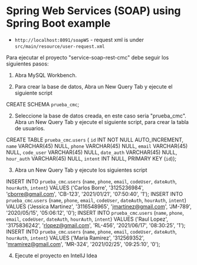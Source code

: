 # Spring Web Services (SOAP) using Spring Boot example

- `http://localhost:8091/soapWS` - request xml is under `src/main/resource/user-request.xml`

Para ejecutar el proyecto "service-soap-rest-cmc" debe seguir los siguientes pasos:

1. Abra MySQL Workbench.

1. Para crear la base de datos, Abra un New Query Tab y ejecute el siguiente script

CREATE SCHEMA `prueba_cmc`;

2. Seleccione la base de datos creada, en este caso seria "prueba_cmc". Abra un New Query Tab y ejecute el siguiente script, para crear la tabla de usuarios.

CREATE TABLE `prueba_cmc`.`users` (
  `id` INT NOT NULL AUTO_INCREMENT,
  `name` VARCHAR(45) NULL,
  `phone` VARCHAR(45) NULL,
  `email` VARCHAR(45) NULL,
  `code_user` VARCHAR(45) NULL,
  `date_auth` VARCHAR(45) NULL,
  `hour_auth` VARCHAR(45) NULL,
  `intent` INT NULL,
  PRIMARY KEY (`id`));

3. Abra un New Query Tab y ejecute los siguientes script

INSERT INTO `prueba_cmc`.`users` (`name`, `phone`, `email`, `codeUser`, `dateAuth`, `hourAuth`, `intent`) VALUES ('Carlos Borre', '3125236984', 'cborre@gmail.com', 'CB-123', '2021/01/21', '07:50:40', '1');
INSERT INTO `prueba_cmc`.`users` (`name`, `phone`, `email`, `codeUser`, `dateAuth`, `hourAuth`, `intent`) VALUES ('Jessica Martinez', '3116548965', 'jmartinez@gmail.com', 'JM-789', '2020/05/15', '05:06:12', '0');
INSERT INTO `prueba_cmc`.`users` (`name`, `phone`, `email`, `codeUser`, `dateAuth`, `hourAuth`, `intent`) VALUES ('Raul Lopez', '3175836242', 'rlopez@gmail.com', 'RL-456', '2021/06/17', '08:30:25', '1');
INSERT INTO `prueba_cmc`.`users` (`name`, `phone`, `email`, `codeUser`, `dateAuth`, `hourAuth`, `intent`) VALUES ('Maria Ramirez', '312569352', 'mramirez@gmail.com', 'MR-324', '2021/02/25', '09:25:10', '0');

4. Ejecute el proyecto en IntellJ Idea
